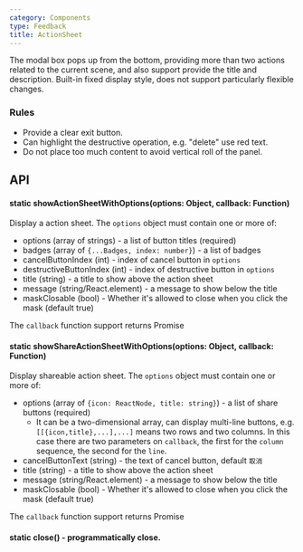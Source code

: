 ```yaml
---
category: Components
type: Feedback
title: ActionSheet
---
```


The modal box pops up from the bottom, providing more than two actions related to the current scene, and also support provide the title and description. Built-in fixed display style, does not support particularly flexible changes.

### Rules

- Provide a clear exit button.
- Can highlight the destructive operation, e.g. "delete" use red text.
- Do not place too much content to avoid vertical roll of the panel.


## API

#### static showActionSheetWithOptions(options: Object, callback: Function)

Display a action sheet. The `options` object must contain one or more of:

- options (array of strings) - a list of button titles (required)
- badges (array of `{...Badges, index: number}`) -  a list of badges
- cancelButtonIndex (int) - index of cancel button in `options`
- destructiveButtonIndex (int) - index of destructive button in `options`
- title (string) - a title to show above the action sheet
- message (string/React.element) - a message to show below the title
- maskClosable (bool) - Whether it's allowed to close when you click the mask (default true)

The `callback` function support returns Promise

#### static showShareActionSheetWithOptions(options: Object, callback: Function)

Display shareable action sheet. The `options` object must contain one or more of:

- options (array of `{icon: ReactNode, title: string}`) - a list of share buttons (required)
    - It can be a two-dimensional array, can display multi-line buttons, e.g. `[[{icon,title},...],...]` means two rows and two columns. In this case there are two parameters on `callback`, the first for the `column` sequence, the second for the `line`.
- cancelButtonText (string) - the text of cancel button, default `取消`
- title (string) - a title to show above the action sheet
- message (string/React.element) - a message to show below the title
- maskClosable (bool) - Whether it's allowed to close when you click the mask (default true)

The `callback` function support returns Promise

#### static close() - programmatically close.

